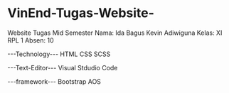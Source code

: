 # VinEnd-Tugas-Website-

Website Tugas Mid Semester
Nama: Ida Bagus Kevin Adiwiguna
Kelas: XI RPL 1
Absen: 10

---Technology---
HTML
CSS
SCSS

---Text-Editor---
Visual Stdudio Code

---framework---
Bootstrap
AOS
